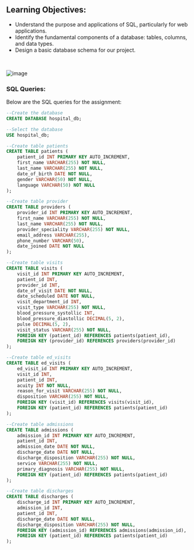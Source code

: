 
## Learning Objectives:
- Understand the purpose and applications of SQL, particularly for web applications.
- Identify the fundamental components of a database: tables, columns, and data types.
- Design a basic database schema for our project.

<br/>

![image](https://github.com/user-attachments/assets/834251d6-92ea-49c6-ae0d-e2c2a04774b0)

### SQL Queries:
Below are the SQL queries for the assignment:

```sql
--Create the database
CREATE DATABASE hospital_db;

--Select the database
USE hospital_db;

--Create table patients
CREATE TABLE patients (
    patient_id INT PRIMARY KEY AUTO_INCREMENT,
    first_name VARCHAR(255) NOT NULL,
    last_name VARCHAR(255) NOT NULL,
    date_of_birth DATE NOT NULL,
    gender VARCHAR(50) NOT NULL,
    language VARCHAR(50) NOT NULL
);

--Create table provider
CREATE TABLE providers (
    provider_id INT PRIMARY KEY AUTO_INCREMENT,
    first_name VARCHAR(255) NOT NULL,
    last_name VARCHAR(255) NOT NULL,
    provider_speciality VARCHAR(255) NOT NULL,
    email_address VARCHAR(255),
    phone_number VARCHAR(50),
    date_joined DATE NOT NULL
);

--Create table visits
CREATE TABLE visits (
    visit_id INT PRIMARY KEY AUTO_INCREMENT,
    patient_id INT,
    provider_id INT,
    date_of_visit DATE NOT NULL,
    date_scheduled DATE NOT NULL,
    visit_department_id INT,
    visit_type VARCHAR(255) NOT NULL,
    blood_pressure_systollic INT,
    blood_pressure_diastollic DECIMAL(5, 2),
    pulse DECIMAL(5, 2),
    visit_status VARCHAR(255) NOT NULL,
    FOREIGN KEY (patient_id) REFERENCES patients(patient_id),
    FOREIGN KEY (provider_id) REFERENCES providers(provider_id)
);

--Create table ed_visits
CREATE TABLE ed_visits (
    ed_visit_id INT PRIMARY KEY AUTO_INCREMENT,
    visit_id INT,
    patient_id INT,
    acuity INT NOT NULL,
    reason_for_visit VARCHAR(255) NOT NULL,
    disposition VARCHAR(255) NOT NULL,
    FOREIGN KEY (visit_id) REFERENCES visits(visit_id),
    FOREIGN KEY (patient_id) REFERENCES patients(patient_id)
);

--Create table admissions
CREATE TABLE admissions (
    admission_id INT PRIMARY KEY AUTO_INCREMENT,
    patient_id INT,
    admission_date DATE NOT NULL,
    discharge_date DATE NOT NULL,
    discharge_disposition VARCHAR(255) NOT NULL,
    service VARCHAR(255) NOT NULL,
    primary_diagnosis VARCHAR(255) NOT NULL,
    FOREIGN KEY (patient_id) REFERENCES patients(patient_id)
);

--Create table discharges
CREATE TABLE discharges (
    discharge_id INT PRIMARY KEY AUTO_INCREMENT,
    admission_id INT,
    patient_id INT,
    discharge_date DATE NOT NULL,
    discharge_disposition VARCHAR(255) NOT NULL,
    FOREIGN KEY (admission_id) REFERENCES admissions(admission_id),
    FOREIGN KEY (patient_id) REFERENCES patients(patient_id)
);

```
